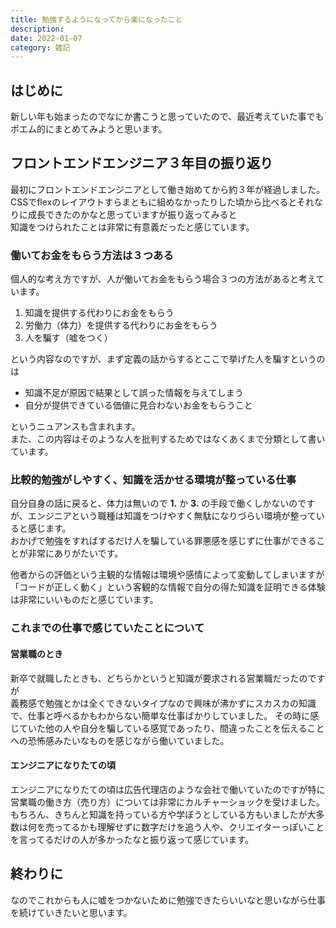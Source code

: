 ```yaml
---
title: 勉強するようになってから楽になったこと
description:
date: 2022-01-07
category: 雑記
---
```


## はじめに

新しい年も始まったのでなにか書こうと思っていたので、最近考えていた事でもポエム的にまとめてみようと思います。

## フロントエンドエンジニア３年目の振り返り

最初にフロントエンドエンジニアとして働き始めてから約３年が経過しました。  
CSSでflexのレイアウトすらまともに組めなかったりした頃から比べるとそれなりに成長できたのかなと思っていますが振り返ってみると  
知識をつけられたことは非常に有意義だったと感じています。

### 働いてお金をもらう方法は３つある

個人的な考え方ですが、人が働いてお金をもらう場合３つの方法があると考えています。

1. 知識を提供する代わりにお金をもらう
2. 労働力（体力）を提供する代わりにお金をもらう
3. 人を騙す（嘘をつく）

という内容なのですが、まず定義の話からするとここで挙げた人を騙すというのは

- 知識不足が原因で結果として誤った情報を与えてしまう
- 自分が提供できている価値に見合わないお金をもらうこと

というニュアンスも含まれます。  
また、この内容はそのような人を批判するためではなくあくまで分類として書いています。

### 比較的勉強がしやすく、知識を活かせる環境が整っている仕事

自分自身の話に戻ると、体力は無いので **1.** か **3.** の手段で働くしかないのですが、エンジニアという職種は知識をつけやすく無駄になりづらい環境が整っていると感じます。  
おかげで勉強をすればするだけ人を騙している罪悪感を感じずに仕事ができることが非常にありがたいです。

他者からの評価という主観的な情報は環境や感情によって変動してしまいますが「コードが正しく動く」という客観的な情報で自分の得た知識を証明できる体験は非常にいいものだと感じています。  

### これまでの仕事で感じていたことについて

#### 営業職のとき

新卒で就職したときも、どちらかというと知識が要求される営業職だったのですが  
義務感で勉強とかは全くできないタイプなので興味が沸かずにスカスカの知識で、仕事と呼べるかもわからない簡単な仕事ばかりしていました。
その時に感じていた他の人や自分を騙している感覚であったり、間違ったことを伝えることへの恐怖感みたいなものを感じながら働いていました。  

#### エンジニアになりたての頃

エンジニアになりたての頃は広告代理店のような会社で働いていたのですが特に営業職の働き方（売り方）については非常にカルチャーショックを受けました。  
もちろん、きちんと知識を持っている方や学ぼうとしている方もいましたが大多数は何を売ってるかも理解せずに数字だけを追う人や、クリエイターっぽいことを言ってるだけの人が多かったなと振り返って感じています。  

## 終わりに

なのでこれからも人に嘘をつかないために勉強できたらいいなと思いながら仕事を続けていきたいと思います。
